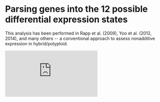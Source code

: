 # Parsing genes into the 12 possible differential expression states
This analysis has been performed in Rapp et al. (2009), Yoo et al. (2012, 2014), and many others -- a conventional approach to assess nonadditive expression in hybrid/polyploid.

![12 categories](https://github.com/GatorShan/Tragopogon-Inflorescence-RNA-seq-Analysis/blob/master/Differential_expression_analysis/12_possible_differential_exp_states/images/12_categories.pdf)
